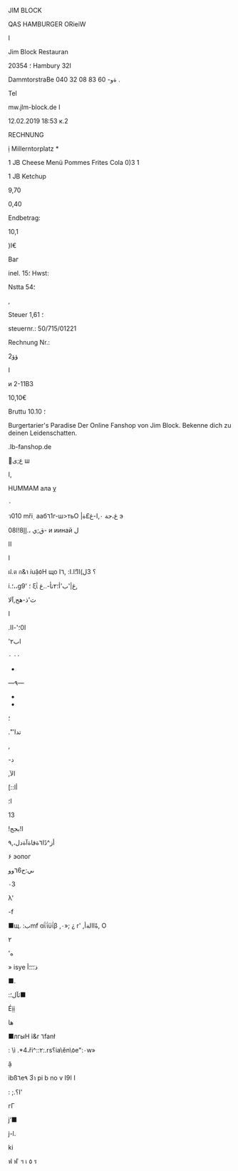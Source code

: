 JIM BLOCK

QAS HAMBURGER ORieiW

ا

Jim  Block  Restauran

؛
20354  Hambury ا32

DammtorstraBe
 ةو-
60 83 08 32 040 .

Tel

mw.jlm-block.de  ا

12.02.2019  18:53  к.2

RECHNUNG

ị  Millerntorplatz  *

1  JB  Cheese  Menü
Pommes  Frites
Cola  0)3  1

1  JB  Ketchup

9,70

0,40

Endbetrag:

10,1

)ا€

Ваг

inel.  15؛  Hwst:

Nstta
54؛

,

Steuer
1,61
؛

steuernr.:  50/715/01221

Rechnung  Nr.:

 ؤؤ2

 ا

и  2-11Β3

10,10€

Bruttu
10.10
؛

Burgertarier's  Paradise
Der  Online  Fanshop  von  Jim  Block.
Bekenne  dich  zu  deinen  Leidenschatten.

.lb-fanshop.de

ع;ى
ш

ا,

HUMMAM  ала
ỵ

٠

ว010  mři ฺ
ааб٦1г-ш>тьО  |غ،جة
٠,ا-غ£ة
э

08ق;ي
،.إإ8!ا-
и иинай ل

اا

ا

ฝ.ต
ก&า
íuậ٥H  що
؟
 3ل)اا؛ًا.ا:
,٦ا

i.؛،،g؛
'9
ξΐ
غ|'ب'أ؛٢تأ-..غ,

ث'ذ-هح,آلا

ا

.ا0؛'-اا

 'اب٢

٠٠  ٠

 -

 —٩—

-

 -

؛

 ."'تدا

,

-د

,الآ

[::أا

ا؛

13

!ا!بجج

أز^دًا٦ةقاةآةدل،,٩

۶ эопог

ىي:ح٦6وو

٠3

λ'

-f

■щ.
 :بmf
αΐΐϋΐβ
 ,٠»;
 ¿
r'
 ,ةًاالةأ,
 О

٢

 'ه

»
isye
 ذ؛؛؛أ

■.

:ئآل؛■

Éịị

ها

■лгыН  ỉ&r  ٦fanł

: \ì .*4،ři^::٢:.rs؟ia\ěn\٥e":٠w»

ặ

ibß٦e٩  3ำ
pi b no v
ا9ا
I

: ;.؟Ι'

гГ

j‘■

j-l.

ki

ฟ
ฟ
ิ
ฯ
เ
٥
ร
